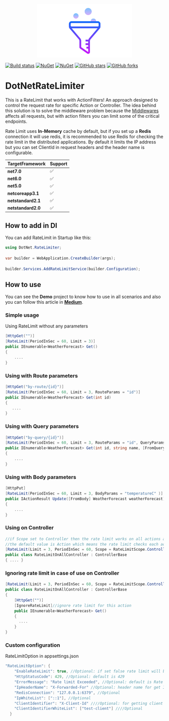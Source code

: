 <p align="center"><img src="rate-limit.webp" width="300"></p>

[![Build status](https://ci.appveyor.com/api/projects/status/9i2u298skqni6s3g?svg=true)](https://ci.appveyor.com/project/SaeedEsmaeelinejad/dotnet-ratelimit)
[![NuGet](https://img.shields.io/nuget/v/DotNetRateLimiter.svg)](https://www.nuget.org/packages/DotNetRateLimiter/)
[![NuGet](https://img.shields.io/nuget/dt/DotNetRateLimiter.svg)](https://www.nuget.org/packages/DotNetRateLimiter/)
[![GitHub stars](https://img.shields.io/github/stars/SaeedEsmaeelinejad/DotNet.RateLimit.svg)](https://github.com/SaeedEsmaeelinejad/DotNet.RateLimit/stargazers)
[![GitHub forks](https://img.shields.io/github/forks/SaeedEsmaeelinejad/DotNet.RateLimit.svg)](https://github.com/SaeedEsmaeelinejad/DotNet.RateLimit/network)
# DotNetRateLimiter

This is a RateLimit that works with ActionFilters! An approach designed to control the request rate for specific Action or Controller. The idea behind this solution is to solve the middleware problem because the [Middlewares](https://docs.microsoft.com/en-us/aspnet/core/fundamentals/middleware/?view=aspnetcore-6.0) affects all requests, but with action filters you can limit some of the critical endpoints.

Rate Limit uses **In-Memory** cache by default, but if you set up a **Redis** connection it will use redis, it is recommended to use Redis for checking the rate limit in the distributed applications. By default it limits the IP address but you can set ClientId in request headers and the header name is configurable.


|TargetFramework|Support|
|---|---|
|**net7.0**|:white_check_mark:|
|**net6.0**|:white_check_mark:|
|**net5.0**|:white_check_mark:|
|**netcoreapp3.1**|:white_check_mark:|
|**netstandard2.1**|:white_check_mark:|
|**netstandard2.0**|:white_check_mark:|

## How to add in DI
You can add RateLimit in Startup like this:
```csharp
using DotNet.RateLimiter;

var builder = WebApplication.CreateBuilder(args);

builder.Services.AddRateLimitService(builder.Configuration);
```
## How to use
You can see the **Demo** project to know how to use in all scenarios and also you can follow this article in [**Medium**](https://medium.com/@s.esmaeelinejad/net-6-ratelimit-with-actionfilters-918a1aacb5fa).
### Simple usage
Using RateLimit without any parameters
```csharp
[HttpGet("")]
[RateLimit(PeriodInSec = 60, Limit = 3)]
public IEnumerable<WeatherForecast> Get()
{
    ....
}
```
### Using with Route parameters
```csharp
[HttpGet("by-route/{id}")]
[RateLimit(PeriodInSec = 60, Limit = 3, RouteParams = "id")]
public IEnumerable<WeatherForecast> Get(int id)
{
   ....
}
```
### Using with Query parameters
```csharp
[HttpGet("by-query/{id}")]
[RateLimit(PeriodInSec = 60, Limit = 3, RouteParams = "id", QueryParams = "name,family")]
public IEnumerable<WeatherForecast> Get(int id, string name, [FromQuery] List<string> family)
{
    ....
}
```

### Using with Body parameters
```csharp
[HttpPut]
[RateLimit(PeriodInSec = 60, Limit = 3, BodyParams = "temperatureC" )]
public IActionResult Update([FromBody] WeatherForecast weatherForecast)
{
	....
}
```
### Using on Controller
```csharp
//if Scope set to Controller then the rate limit works on all actions and no matter which actions call
//the default value is Action which means the rate limit checks each action separately
[RateLimit(Limit = 3, PeriodInSec = 60, Scope = RateLimitScope.Controller)]
public class RateLimitOnAllController : ControllerBase
{ .... }
```
### Ignoring rate limit in case of use on Controller
```csharp
[RateLimit(Limit = 3, PeriodInSec = 60, Scope = RateLimitScope.Controller)]
public class RateLimitOnAllController : ControllerBase
{
    [HttpGet("")]
    [IgnoreRateLimit]//ignore rate limit for this action
    public IEnumerable<WeatherForecast> Get()
    {
      ....
    }
}
```
### Custom configuration
RateLimitOption in appsettings.json
```csharp
"RateLimitOption": {
    "EnableRateLimit": true, //Optional: if set false rate limit will be disabled, default is true
    "HttpStatusCode": 429, //Optional: default is 429
    "ErrorMessage": "Rate limit Exceeded", //Optional: default is Rate limit Exceeded
    "IpHeaderName": "X-Forwarded-For" //Optional: header name for get Ip address, default is X-Forwarded-For
    "RedisConnection": "127.0.0.1:6379", //Optional
    "IpWhiteList": ["::1"], //Optional
    "ClientIdentifier": "X-Client-Id" ////Optional: for getting client id from request header if this present the rate limit will not use IP for limit requests
    "ClientIdentifierWhiteList": ["test-client"] ////Optional
  }
```
